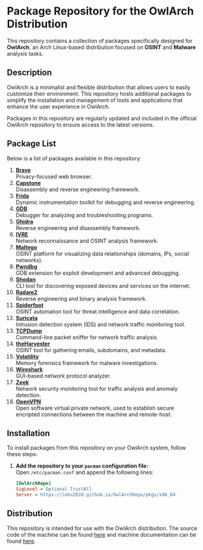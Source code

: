 # Package Repository for the OwlArch Distribution

This repository contains a collection of packages specifically designed for **OwlArch**, an Arch Linux-based distribution focused on **OSINT** and **Malware** analysis tasks.

## Description

OwlArch is a minimalist and flexible distribution that allows users to easily customize their environment. This repository hosts additional packages to simplify the installation and management of tools and applications that enhance the user experience in OwlArch.

Packages in this repository are regularly updated and included in the official OwlArch repository to ensure access to the latest versions.

## Package List

Below is a list of packages available in this repository:

1. **[Brave](https://leku2020.github.io/OwlArchRepo/brave)**  
   Privacy-focused web browser.
2. **[Capstone](https://leku2020.github.io/OwlArchRepo/capstone)**  
   Disassembly and reverse engineering framework.
3. **[Frida](https://leku2020.github.io/OwlArchRepo/frida)**  
   Dynamic instrumentation toolkit for debugging and reverse engineering.
4. **[GDB](https://leku2020.github.io/OwlArchRepo/gdb)**  
   Debugger for analyzing and troubleshooting programs.
5. **[Ghidra](https://leku2020.github.io/OwlArchRepo/ghidra)**  
   Reverse engineering and disassembly framework.
6. **[IVRE](https://leku2020.github.io/OwlArchRepo/ivre)**  
   Network reconnaissance and OSINT analysis framework.
7. **[Maltego](https://leku2020.github.io/OwlArchRepo/maltego)**  
   OSINT platform for visualizing data relationships (domains, IPs, social networks).
8. **[Pwndbg](https://leku2020.github.io/OwlArchRepo/pwndbg)**  
   GDB extension for exploit development and advanced debugging.
9. **[Shodan](https://leku2020.github.io/OwlArchRepo/shodan)**  
   CLI tool for discovering exposed devices and services on the internet.
10. **[Radare2](https://leku2020.github.io/OwlArchRepo/radare)**  
    Reverse engineering and binary analysis framework.
11. **[Spiderfoot](https://leku2020.github.io/OwlArchRepo/spiderfoot)**  
    OSINT automation tool for threat intelligence and data correlation.
12. **[Suricata](https://leku2020.github.io/OwlArchRepo/suricata)**  
    Intrusion detection system (IDS) and network traffic monitoring tool.
13. **[TCPDump](https://leku2020.github.io/OwlArchRepo/tcpdump)**  
    Command-line packet sniffer for network traffic analysis.
14. **[theHarvester](https://leku2020.github.io/OwlArchRepo/theharvester)**  
    OSINT tool for gathering emails, subdomains, and metadata.
15. **[Volatility](https://leku2020.github.io/OwlArchRepo/volatility)**  
    Memory forensics framework for malware investigations.
16. **[Wireshark](https://leku2020.github.io/OwlArchRepo/wireshark)**  
    GUI-based network protocol analyzer.
17. **[Zeek](https://leku2020.github.io/OwlArchRepo/zeek)**  
    Network security monitoring tool for traffic analysis and anomaly detection.
18. **[OpenVPN](https://leku2020.github.io/OwlArchRepo/openvpn)**  
    Open software virtual private network, used to establish secure encripted connections between the machine and remote-host.

## Installation

To install packages from this repository on your OwlArch system, follow these steps:

1. **Add the repository to your `pacman` configuration file:**  
   Open `/etc/pacman.conf` and append the following lines:

   ```ini
   [OwlArchRepo]
   SigLevel = Optional TrustAll
   Server = https://leku2020.github.io/OwlArchRepo/pkgs/x86_64
   ```

## Distribution
This repository is intended for use with the OwlArch distribution. The source code of the machine can be found [here](https://github.com/Leku2020/OwlArch) and machine documentation can be found [here](https://leku2020.github.io/OwlArch).
